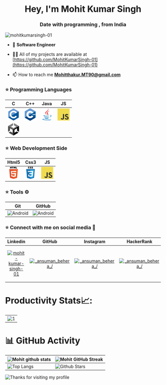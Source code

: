 <h1 align="center">Hey, I'm Mohit Kumar Singh</h1>
<h3 align="center">Date with programming , from India</h3>

<p align="left"> <img src="https://komarev.com/ghpvc/?username=mohitkumarsingh-01&label=Profile%20views&color=0e75b6&style=flat" alt="mohitkumarsingh-01" /> </p>

- 👨‍ **Software Engineer**

- 👨‍💻 All of my projects are available at [https://github.com/MohitKumarSingh-01](https://github.com/MohitKumarSingh-01)

- 📫 How to reach me **Mohitthakur.MT90@gmail.com**

<h3 align="left">⭐ Programming Languages</h3>

| C | C++ | Java | JS |
|-----------|-----------|-----------|-----------|
| <img src="https://raw.githubusercontent.com/devicons/devicon/master/icons/c/c-original.svg" alt="Android" width="40" height="40"/>  | <img src="https://raw.githubusercontent.com/devicons/devicon/master/icons/cplusplus/cplusplus-original.svg" alt="Android" width="40" height="40"/> | <img src="https://raw.githubusercontent.com/devicons/devicon/master/icons/java/java-original.svg" alt="Android" width="40" height="40"/> | <img src="https://raw.githubusercontent.com/devicons/devicon/master/icons/javascript/javascript-original.svg" alt="Android" width="40" height="40"/> |
<img src="https://github.com/devicons/devicon/blob/master/icons/unity/unity-original.svg" alt="Android" width="40" height="40"/> |

<h3 align="left">⭐  Web Development Side </h3>

| Html5 | Css3 | JS |
|-----------|-----------|-----------|
| <img src="https://raw.githubusercontent.com/devicons/devicon/master/icons/html5/html5-original-wordmark.svg" alt="Android" width="40" height="40"/>  | <img src="https://raw.githubusercontent.com/devicons/devicon/master/icons/css3/css3-original-wordmark.svg" alt="Android" width="40" height="40"/> | <img src="https://raw.githubusercontent.com/devicons/devicon/master/icons/javascript/javascript-original.svg" alt="Android" width="40" height="40"/> |

<h3 align="left">⭐ Tools ⚙️ </h3>

| Git | GitHub |
|-----------|-----------|
|<img src="https://www.vectorlogo.zone/logos/git-scm/git-scm-icon.svg" alt="Android" width="40" height="40"/> | <img src="https://github.githubassets.com/images/modules/site/icons/footer/github-mark.svg" alt="Android" width="40" height="40"/> |

<h3 align="left">⭐ Connect with me on social media 📲 </h3>


| Linkedin | GitHub | Instagram | HackerRank | Leetcode | Geeksforgeeks |
|-----------|-----------|-----------|-----------|-----------|-----------|
| <p align="center"><a href="https://linkedin.com/in/mohit-kumar-singh-01" target="blank"><img align="center" src="https://raw.githubusercontent.com/rahuldkjain/github-profile-readme-generator/master/src/images/icons/Social/linked-in-alt.svg" alt="mohit-kumar-singh-01" height="30" width="40" /></a></p> | <p align="center"> <a href="https://github.com/MohitKumarSingh-01" target="blank"><img align="center" src="https://raw.githubusercontent.com/rahuldkjain/github-profile-readme-generator/master/src/images/icons/Social/github.svg" alt="_ansuman_behera_/" height="30" width="40" /></a></p> | <p align="center"> <a href="https://instagram.com/mohit_._thakurr" target="blank"><img align="center" src="https://raw.githubusercontent.com/rahuldkjain/github-profile-readme-generator/master/src/images/icons/Social/instagram.svg" alt="_ansuman_behera_/" height="30" width="40" /></a></p> | <p align="center"><a href="https://www.hackerrank.com/mohit_thakur" target="blank"><img align="center" src="https://raw.githubusercontent.com/rahuldkjain/github-profile-readme-generator/master/src/images/icons/Social/hackerrank.svg" alt="_ansuman_behera_/" height="30" width="40" /></a></p> | <p align="center"><a href="https://www.leetcode.com/mohitkumarsingh" target="blank"><img align="center" src="https://raw.githubusercontent.com/rahuldkjain/github-profile-readme-generator/master/src/images/icons/Social/leet-code.svg" alt="mohitkumarsingh" height="30" width="40" /></a></p>|<p align="center"> <a href="https://auth.geeksforgeeks.org/user/mohitthakurmt90/profile" target="blank"><img align="center" src="https://raw.githubusercontent.com/rahuldkjain/github-profile-readme-generator/master/src/images/icons/Social/geeks-for-geeks.svg" alt="mohitthakurmt90/profile" height="30" width="40" /></a></p> |

# Productivity Stats📈:
<table>
  <tr>
    <td><img src="https://github-profile-summary-cards.vercel.app/api/cards/profile-details?username=mohitkumarsingh-01&theme=monokai"  display=block width=100% height=auto  alt="1" ></td>
   </tr> 
</table>
  
# 📊 GitHub Activity
| ![Mohit github stats](https://github-readme-stats.vercel.app/api?username=mohitkumarsingh-01&show_icons=true&theme=radical) | ![Mohit GitHub Streak](https://github-readme-streak-stats.herokuapp.com/?user=mohitkumarsingh-01&theme=radical)                                                                                                           |
| --------------------------------------------------------------------------------------------------------------------------------- | ----------------------------------------------------------------------------------------------------------------------------------------------------------------------------------------------------------------- |
| ![Top Langs](https://github-readme-stats.vercel.app/api/top-langs/?username=mohitkumarsingh-01&langs_count=8&theme=radical&layout=compact) | ![Github Stars](https://github-readme-stats.vercel.app/api?username=mohitkumarsingh-01&show_icons=true&locale=en&count_private=true&hide_rank=true&custom_title=My%20GitHub%20Stats&disable_animations=true&theme=radical) |

<img height="120" alt="Thanks for visiting my profile" width="100%" src="https://github.com/dibyendu415/dibyendu415/blob/master/marquee.svg" />
